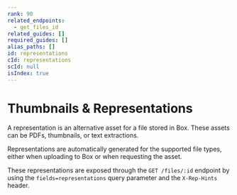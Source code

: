 ```yaml
---
rank: 90
related_endpoints:
  - get_files_id
related_guides: []
required_guides: []
alias_paths: []
id: representations
cId: representations
scId: null
isIndex: true
---
```


# Thumbnails & Representations

A representation is an alternative asset for a file stored in Box. These assets
can be PDFs, thumbnails, or text extractions.

Representations are automatically generated for the supported file types, either
when uploading to Box or when requesting the asset.

These representations are exposed through the `GET /files/:id` endpoint by using
the `fields=representations` query parameter and the `X-Rep-Hints` header.
